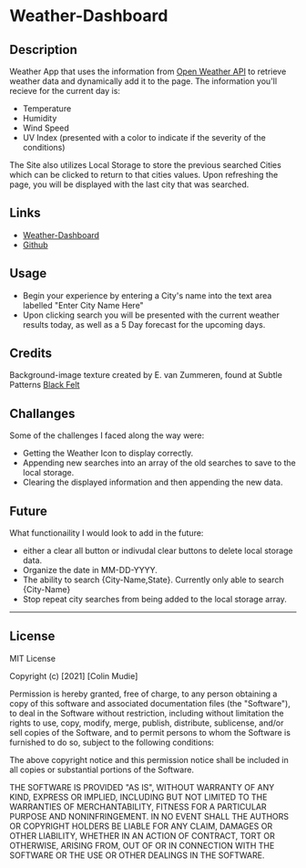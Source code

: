 # Weather-Dashboard

## Description 
Weather App that uses the information from [Open Weather API](https://openweathermap.org/api) to retrieve weather data and dynamically add it to the page. The information you'll recieve for the current day is:
- Temperature
- Humidity
- Wind Speed
- UV Index (presented with a color to indicate if the severity of the conditions)

The Site also utilizes Local Storage to store the previous searched Cities which can be clicked to return to that cities values. Upon refreshing the page, you will be displayed with the last city that was searched.

## Links
- [Weather-Dashboard](https://colinmudie.github.io/Weather-Dashboard/)
- [Github](https://github.com/ColinMudie/Weather-Dashboard)

## Usage 
- Begin your experience by entering a City's name into the text area labelled "Enter City Name Here"
- Upon clicking search you will be presented with the current weather results today, as well as a 5 Day forecast for the upcoming days.

## Credits
Background-image texture created by E. van Zummeren, found at Subtle Patterns
[Black Felt](https://www.toptal.com/designers/subtlepatterns/black-felt/)

## Challanges
Some of the challenges I faced along the way were:
- Getting the Weather Icon to display correctly.
- Appending new searches into an array of the old searches to save to the local storage.
- Clearing the displayed information and then appending the new data. 


## Future
What functionaility I would look to add in the future:
- either a clear all button or indivudal clear buttons to delete local storage data.
- Organize the date in MM-DD-YYYY.
- The ability to search {City-Name,State}. Currently only able to search {City-Name}
- Stop repeat city searches from being added to the local storage array.
---

## License

MIT License

Copyright (c) [2021] [Colin Mudie]

Permission is hereby granted, free of charge, to any person obtaining a copy
of this software and associated documentation files (the "Software"), to deal
in the Software without restriction, including without limitation the rights
to use, copy, modify, merge, publish, distribute, sublicense, and/or sell
copies of the Software, and to permit persons to whom the Software is
furnished to do so, subject to the following conditions:

The above copyright notice and this permission notice shall be included in all
copies or substantial portions of the Software.

THE SOFTWARE IS PROVIDED "AS IS", WITHOUT WARRANTY OF ANY KIND, EXPRESS OR
IMPLIED, INCLUDING BUT NOT LIMITED TO THE WARRANTIES OF MERCHANTABILITY,
FITNESS FOR A PARTICULAR PURPOSE AND NONINFRINGEMENT. IN NO EVENT SHALL THE
AUTHORS OR COPYRIGHT HOLDERS BE LIABLE FOR ANY CLAIM, DAMAGES OR OTHER
LIABILITY, WHETHER IN AN ACTION OF CONTRACT, TORT OR OTHERWISE, ARISING FROM,
OUT OF OR IN CONNECTION WITH THE SOFTWARE OR THE USE OR OTHER DEALINGS IN THE
SOFTWARE.